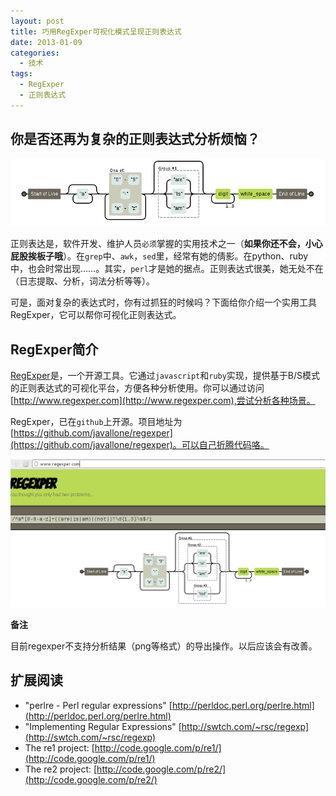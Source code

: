 ```yaml
--- 
layout: post
title: 巧用RegExper可视化模式呈现正则表达式
date: 2013-01-09
categories:
  - 技术
tags:
  - RegExper
  - 正则表达式
---
```


## 你是否还再为复杂的正则表达式分析烦恼？

![](/img/article/regexper/demo1.png)

正则表达是，软件开发、维护人员`必须`掌握的实用技术之一（__如果你还不会，小心屁股挨板子哦__）。在`grep`中、`awk`，`sed`里，经常有她的倩影。在python、ruby中，也会时常出现……。其实，`perl`才是她的据点。正则表达式很美，她无处不在（日志提取、分析，词法分析等等）。

可是，面对复杂的表达式时，你有过抓狂的时候吗？下面给你介绍一个实用工具RegExper，它可以帮你可视化正则表达式。


## RegExper简介

[RegExper](http://www.regexper.com/)是，一个开源工具。它通过`javascript`和`ruby`实现，提供基于B/S模式的正则表达式的可视化平台，方便各种分析使用。你可以通过访问[http://www.regexper.com](http://www.regexper.com),尝试分析各种场景。

RegExper，已在`github`上开源。项目地址为[https://github.com/javallone/regexper](https://github.com/javallone/regexper)。可以自己折腾代码咯。

![](/img/article/regexper/demo2.png)

__**备注**__

目前regexper不支持分析结果（png等格式）的导出操作。以后应该会有改善。


## 扩展阅读

* "perlre - Perl regular expressions" [http://perldoc.perl.org/perlre.html](http://perldoc.perl.org/perlre.html)
* "Implementing Regular Expressions" [http://swtch.com/~rsc/regexp](http://swtch.com/~rsc/regexp)
* The re1 project: [http://code.google.com/p/re1/](http://code.google.com/p/re1/)
* The re2 project: [http://code.google.com/p/re2/](http://code.google.com/p/re2/)




